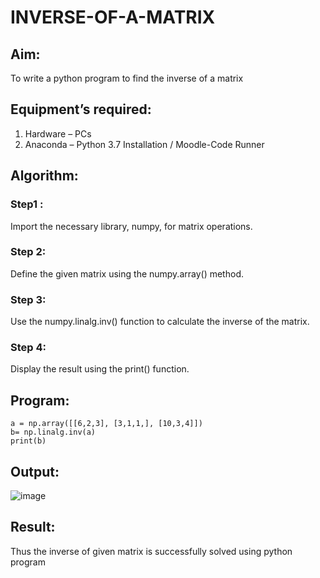 # INVERSE-OF-A-MATRIX
## Aim:
To write a python program to find the inverse of a matrix
## Equipment’s required:
1. 	Hardware – PCs
2. 	Anaconda – Python 3.7 Installation / Moodle-Code Runner
## Algorithm:
### Step1 : 
Import the necessary library, numpy, for matrix operations.

### Step 2: 
Define the given matrix using the numpy.array() method.

### Step 3: 
Use the numpy.linalg.inv() function to calculate the inverse of the matrix.

### Step 4: 
Display the result using the print() function.

## Program:

```import numpy as np
a = np.array([[6,2,3], [3,1,1,], [10,3,4]])
b= np.linalg.inv(a)
print(b)
```
## Output:

![image](https://github.com/user-attachments/assets/e80b3b5c-6da5-4df2-ab96-1e41298600cf)

## Result:
Thus the inverse of given matrix is successfully solved using python program


